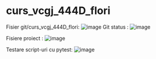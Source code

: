 # curs_vcgj_444D_flori
Fisier git/curs_vcgj_444D_flori:
![image](https://github.com/andrei162/curs_vcgj_444D_flori/assets/127126771/034b8a0b-67a5-42c3-b327-9d481af9fd83)
Git status : 
![image](https://github.com/andrei162/curs_vcgj_444D_flori/assets/127126771/3d683c8d-bdee-4ad7-8cbd-3f7c2c1c1512)

Fisiere proiect : 
![image](https://github.com/andrei162/curs_vcgj_444D_flori/assets/127126771/660b9d75-9338-4eb6-8c15-9c749075b4a5)

Testare script-uri cu pytest:
![image](https://github.com/andrei162/curs_vcgj_444D_flori/assets/127126771/93c8c4ae-5ead-4c95-920f-685b2f8fd4e5)



